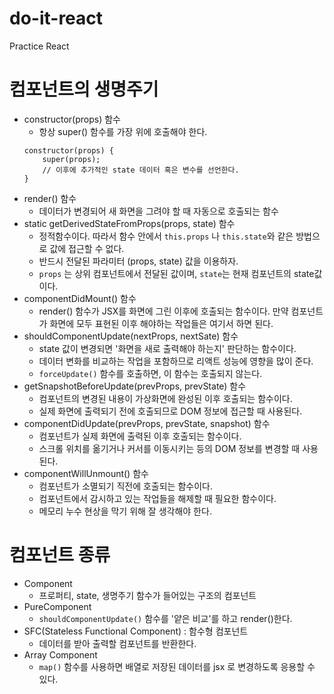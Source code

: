# do-it-react

Practice React

# 컴포넌트의 생명주기

- constructor(props) 함수
  - 항상 super() 함수를 가장 위에 호출해야 한다.
  ```
  constructor(props) {
      super(props);
      // 이후에 추가적인 state 데이터 혹은 변수를 선언한다.
  }
  ```
- render() 함수
  - 데이터가 변경되어 새 화면을 그려야 할 때 자동으로 호출되는 함수
- static getDerivedStateFromProps(props, state) 함수
  - 정적함수이다. 따라서 함수 안에서 `this.props` 나 `this.state`와 같은 방법으로 값에 접근할 수 없다.
  - 반드시 전달된 파라미터 (props, state) 값을 이용하자.
  - `props` 는 상위 컴포넌트에서 전달된 값이며, `state`는 현재 컴포넌트의 state값이다.
- componentDidMount() 함수
  - render() 함수가 JSX를 화면에 그린 이후에 호출되는 함수이다. 만약 컴포넌트가 화면에 모두 표현된 이후 해야하는 작업들은 여기서 하면 된다.
- shouldComponentUpdate(nextProps, nextSate) 함수
  - state 값이 변경되면 '화면을 새로 출력해야 하는지' 판단하는 함수이다.
  - 데이터 변화를 비교하는 작업을 포함하므로 리액트 성능에 영향을 많이 준다.
  - `forceUpdate()` 함수를 호출하면, 이 함수는 호출되지 않는다.
- getSnapshotBeforeUpdate(prevProps, prevState) 함수
  - 컴포넌트의 변경된 내용이 가상화면에 완성된 이후 호출되는 함수이다.
  - 실제 화면에 출력되기 전에 호출되므로 DOM 정보에 접근할 때 사용된다.
- componentDidUpdate(prevProps, prevState, snapshot) 함수
  - 컴포넌트가 실제 화면에 출력된 이후 호출되는 함수이다.
  - 스크롤 위치를 옮기거나 커서를 이동시키는 등의 DOM 정보를 변경할 때 사용된다.
- componentWillUnmount() 함수
  - 컴포넌트가 소멸되기 직전에 호출되는 함수이다.
  - 컴포넌트에서 감시하고 있는 작업들을 해제할 때 필요한 함수이다.
  - 메모리 누수 현상을 막기 위해 잘 생각해야 한다.

# 컴포넌트 종류

- Component
  - 프로퍼티, state, 생명주기 함수가 들어있는 구조의 컴포넌트
- PureComponent
  - `shouldComponentUpdate()` 함수를 '얕은 비교'를 하고 render()한다.
- SFC(Stateless Functional Component) : 함수형 컴포넌트
  - 데이터를 받아 출력할 컴포넌트를 반환한다.
- Array Component
  - `map()` 함수를 사용하면 배열로 저장된 데이터를 jsx 로 변경하도록 응용할 수 있다.
